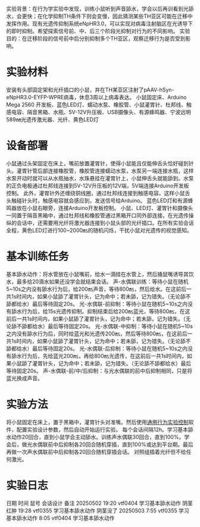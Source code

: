 实验背景：在行为学实验中发现，训练小鼠听到声音舔水，学会以后再训看到光舔水，会更快；在化学抑制TH条件下则会变慢，因此猜测某些TH亚区可能在迁移中发挥作用。现有光遗传抑制系统eNpHR3.0，可以实现对病毒注射脑区在光诱导下的即时抑制。希望探索信号前、中、后三个阶段光抑制对行为的不同影响。
实验目的：在迁移阶段的信号前中后分别抑制多个TH亚区，观察迁移行为是否受到影响。

# 实验材料
安装有头部固定架和光纤插口的小鼠，并在TH某亚区注射了pAAV-hSyn-eNpHR3.0-EYFP-WPRE病毒，休息3周以上病毒表达。
小鼠固定床、Arduino Mega 2560 开发板、蓝色LED灯、蠕动水泵、橡胶管、小鼠灌胃针、杜邦线、触感电容、隔音黑箱、水瓶、5V-12V升压板、USB摄像头、有源蜂鸣器、宁波远明589㎚光遗传激光器、光纤、黄色LED灯

# 设备部署
小鼠通过头架固定在床上，嘴前放置灌胃针，使得小鼠能且仅能伸舌头恰好碰到针头。灌胃针管后部连接橡胶管，橡胶管连接蠕动水泵，水泵另一端连接水瓶，这样水泵开动时就可以从水瓶抽水，水珠悬挂在灌胃针上，小鼠伸舌头就能舔到。水泵的正负电极通过杜邦线连接到5V-12V升压板的12V端，5V端连接Arduino开发板控制。
此外，灌胃针外还缠绕铜线圈，通过杜邦线连接到触感电容。这样小鼠舌头触碰针头时，触感电容就会感应到，发送信号给Arduino。
蓝色LED灯和有源蜂鸣器放在小鼠右眼旁，连接Arduino开发板控制。
小鼠、LED灯、灌胃针和摄像头一同置于隔音黑箱中，通过杜邦线和橡胶管通过黑箱开口同外部连接。在光遗传操纵的会话中，还需要用光纤将激光器连接到小鼠头部的光纤插口。在所有实验会话全程，黄色LED灯进行100~2000㎳的随机闪烁，干扰小鼠对光遗传的视觉感知。

# 基本训练任务
基本舔水动作：将水管放在小鼠嘴前，给水一滴挂在水管上，然后捅鼠嘴诱导其饮水，最多给20滴水如果还没学会就结束会话。
声-水偶联训练：等待小鼠在随机5~10s之内没有舔水行为后，给200㎳声音，等待800㎳，然后给水。在这前后一共1s时间内，如果小鼠舔了灌胃针头，记为命中；若未舔，记为错失。（无论舔不舔都给水）最后等待固定20s。
光-水偶联-前抑制：等待小鼠在随机5~10s之内没有舔水行为后，给15s光遗传抑制。抑制结束后给200㎳蓝光，等待800㎳，在这前后一共1s时间内，如果小鼠舔了灌胃针头，记为命中；若未舔，记为错失。（无论舔不舔都给水）最后等待固定20s。
光-水偶联-中抑制：等待小鼠在随机5~10s之内没有舔水行为后，同时给蓝光和光遗传200㎳，然后等待800㎳，在这前后一共1s时间内，如果小鼠舔了灌胃针头，记为命中；若未舔，记为错失。（无论舔不舔都给水）最后等待固定20s。
光-水偶联-后抑制：等待小鼠在随机5~10s之内没有舔水行为后，先给蓝光200㎳，再给800㎳光遗传，在这前后一共1s时间内，如果小鼠舔了灌胃针头，记为命中；若未舔，记为错失。（无论舔不舔都给水）最后等待固定20s。
声-水偶联-前/中/后抑制：与光水偶联的前中后抑制相同，只是将蓝光换成声音。

# 实验方法
将小鼠固定在床上，置于黑箱中，灌胃针头对准嘴。然后使用[通用行为实验控制](https://github.com/ShanghaitechGuanjisongLab/Generic-Behavioural-Experimental-Control)软件，配置实验设计参数，然后自动开始运行实验。
每个会话间隔12h。学习基本舔水动作20回合，直到小鼠学会主动舔水。训练声水偶联30回合，直到100%。学会后，做光水偶联前中后抑制各20回合随机穿插，直到100%或达到平台期。最后再做一次声水偶联前中后抑制各20回合随机穿插会话。
对照组插着光纤但不给任何激光。

# 实验日志
日期		时间		鼠号	会话设计		备注
20250502	19:20	vtf0404	学习基本舔水动作	阴茎红肿
			19:28	vtf0355	学习基本舔水动作	阴茎没了
20250503	7:55	vtf0355	学习基本舔水动作
			8:05	vtf0404	学习基本舔水动作